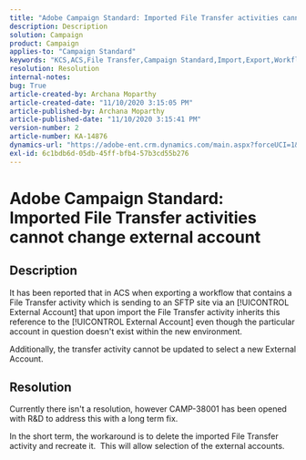 ```yaml
---
title: "Adobe Campaign Standard: Imported File Transfer activities cannot change external account"
description: Description
solution: Campaign
product: Campaign
applies-to: "Campaign Standard"
keywords: "KCS,ACS,File Transfer,Campaign Standard,Import,Export,Workflow"
resolution: Resolution
internal-notes: 
bug: True
article-created-by: Archana Moparthy
article-created-date: "11/10/2020 3:15:05 PM"
article-published-by: Archana Moparthy
article-published-date: "11/10/2020 3:15:41 PM"
version-number: 2
article-number: KA-14876
dynamics-url: "https://adobe-ent.crm.dynamics.com/main.aspx?forceUCI=1&pagetype=entityrecord&etn=knowledgearticle&id=08eeef7c-6723-eb11-a813-00224809820c"
exl-id: 6c1bdb6d-05db-45ff-bfb4-57b3cd55b276
---
```

# Adobe Campaign Standard: Imported File Transfer activities cannot change external account

## Description

It has been reported that in ACS when exporting a workflow that contains a File Transfer activity which is sending to an SFTP site via an [!UICONTROL External Account] that upon import the File Transfer activity inherits this reference to the [!UICONTROL External Account] even though the particular account in question doesn't exist within the new environment.

Additionally, the transfer activity cannot be updated to select a new External Account.

## Resolution

Currently there isn't a resolution, however CAMP-38001 has been opened with R&D to address this with a long term fix.

In the short term, the workaround is to delete the imported File Transfer activity and recreate it.  This will allow selection of the external accounts.
